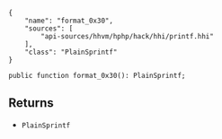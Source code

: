 ``` yamlmeta
{
    "name": "format_0x30",
    "sources": [
        "api-sources/hhvm/hphp/hack/hhi/printf.hhi"
    ],
    "class": "PlainSprintf"
}
```




``` Hack
public function format_0x30(): PlainSprintf;
```




## Returns




+ ` PlainSprintf `
<!-- HHAPIDOC -->

